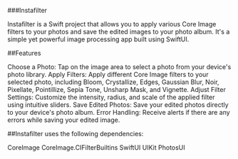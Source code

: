 ###Instafilter

Instafilter is a Swift project that allows you to apply various Core Image filters to your photos and save the edited images to your photo album. It's a simple yet powerful image processing app built using SwiftUI.

##Features

Choose a Photo: Tap on the image area to select a photo from your device's photo library.
Apply Filters: Apply different Core Image filters to your selected photo, including Bloom, Crystallize, Edges, Gaussian Blur, Noir, Pixellate, Pointillize, Sepia Tone, Unsharp Mask, and Vignette.
Adjust Filter Settings: Customize the intensity, radius, and scale of the applied filter using intuitive sliders.
Save Edited Photos: Save your edited photos directly to your device's photo album.
Error Handling: Receive alerts if there are any errors while saving your edited image.


##Instafilter uses the following dependencies:

CoreImage
CoreImage.CIFilterBuiltins
SwiftUI
UIKit
PhotosUI


